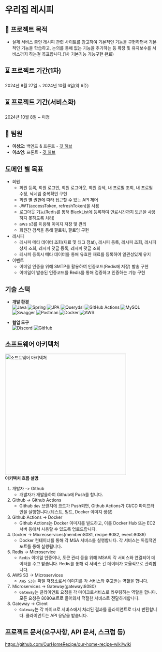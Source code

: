# 우리집 레시피

## 📌 프로젝트 목적
- 실제 서비스 중인 레시피 관련 사이트를 참고하여 기본적인 기능을 구현하면서 기본적인 기능을 학습하고, 논의를 통해 없는 기능을 추가하는 등 확장 및 유지보수를 서비스까지 하는걸 목표합니다.(1차 기본기능 기능구현 완료)

## ⌛️ 프로젝트 기간(1차)
 2024년 8월 27일 ~ 2024년 10월 6일(약 6주)

## ⌛️ 프로젝트 기간(서비스화)
 2024년 10월 8일 ~ 미정

## 👥 팀원
- **이성오:** 백엔드 & 프론트 - [깃 허브](https://github.com/elrdan)
- **이소연:** 프론트 - [깃 허브](https://github.com/isylsy166)

## 도메인 별 목표
- 회원
  - 회원 등록, 회원 로그인, 회원 로그아웃, 회원 검색, 내 프로필 조회, 내 프로필 수정, 닉네임 중복확인 구현
  - 회원 별 권한에 따라 접근할 수 있는 API 제어
  - JWT(accessToken, refreshToken)을 사용
  - 로그아웃 기능(Redis를 통해 BlackList에 등록하여 만료시간까지 토큰을 사용하지 못하도록 처리)
  - aws s3를 이용해 이미지 저장 및 관리
  - 회원간 검색을 통해 팔로워, 팔로잉 구현
- 레시피
  - 레시피 메타 데이터 조회(재료 및 태그 정보), 레시피 등록, 레시피 조회, 레시피 상세 조회, 레시피 댓글 등록, 레시피 댓글 조회
  - 레시피 등록시 메타 데이터를 통해 유효한 재료를 등록하여 일관성있게 유지
- 이벤트
  - 이메일 인증을 위해 SMTP를 활용하여 인증코드(Redis에 저장) 발송 구현
  - 이메일이 발송된 인증코드를 Redis를 통해 검증하고 인증하는 기능 구현

## 기술 스택
- **개발 환경** </br>
![Java](https://img.shields.io/badge/Java-007396?style=flat-square&logo=java&logoColor=white)
![Spring](https://img.shields.io/badge/Spring_Boot-6DB33F?style=flat-square&logo=spring-boot&logoColor=white)
![JPA](https://img.shields.io/badge/JPA-59666C?style=flat-square&logo=Hibernate&logoColor=white)
![Querydsl](https://img.shields.io/badge/Querydsl-0769AD?style=flat-square&logo=Querydsl&logoColor=white)
![GitHub Actions](https://img.shields.io/badge/GitHub_Actions-2088FF?style=flat-square&logo=github-actions&logoColor=white)
![MySQL](https://img.shields.io/badge/MySQL-4479A1?style=flat-square&logo=mysql&logoColor=white)
![Swagger](https://img.shields.io/badge/Swagger-85EA2D?style=flat-square&logo=swagger&logoColor=white)
![Postman](https://img.shields.io/badge/Postman-FF6C37?style=flat-square&logo=postman&logoColor=white)
![Docker](https://img.shields.io/badge/Docker-2496ED?style=flat-square&logo=docker&logoColor=white)
![AWS](https://img.shields.io/badge/AWS-232F3E?style=flat-square&logo=amazon-aws&logoColor=white)

- **협업 도구** </br>
![Discord](https://img.shields.io/badge/Discord-5865F2?style=flat-square&logo=discord&logoColor=white)
![GitHub](https://img.shields.io/badge/GitHub-181717?style=flat-square&logo=github&logoColor=white)

## 소프트웨어 아키텍처
<img src="https://github.com/user-attachments/assets/f99ca1b2-bd61-4c55-80d7-d289525ec990" alt="소프트웨어 아키텍처" width="400"/></br>
**아키텍처 흐름 설명**: </br>
1. 개발자 -> Github
   - 개발자가 개발을하여 Github에 Push를 합니다.
2. Github -> Github Actions
   - Github `dev` 브랜치에 코드가 Push되면, Github Actions가 CI/CD 파이프라인을 실행합니다.(테스트, 빌드, Docker 이미지 생성)
3. Github Actions -> Docker
   - Github Actions는 Docker 이미지를 빌드하고, 이를 Docker Hub 또는 EC2 서버 등에서 사용할 수 있도록 업로드합니다.
4. Docker -> Micreoservices(member:8081, recipe:8082, event:8089)
   - Docker 컨테이너를 통해 각 MSA 서비스를 실행합니다. 각 서비스는 독립적인 포트를 통해 실행됩니다.
5. Redis -> Microservice
   - `Redis` 이메일 인증이나, 토큰 관리 등을 위해 MSA의 각 서비스와 연결되어 데이터를 주고 받습니다. Redis를 통해 각 서비스 간 데이터가 효율적으로 관리합니다.
6. AWS S3 -> Microservices
   - `AWS S3`는 파일 저장소로서 이미지를 각 서비스와 주고받는 역할을 합니다.
7. Microservices -> Gateway(gateway:8080)
   - `Gateway`는 클라이언트 요청을 각 마이크로서비스로 라우팅하는 역할을 합니다. 모든 요청은 8080포트로 들어와서 적절한 서비스로 전달하게합니다.
8. Gateway -> Client
   - `Gateway`는 각 마이크로 서비스에서 처리된 결과를 클라이언트로 다시 반환합니다. 클라이언트는 API 응답을 받습니다.

## 프로젝트 문서(요구사항, API 문서, 스크럼 등)
https://github.com/OurHomeRecipe/our-home-recipe-wiki/wiki
